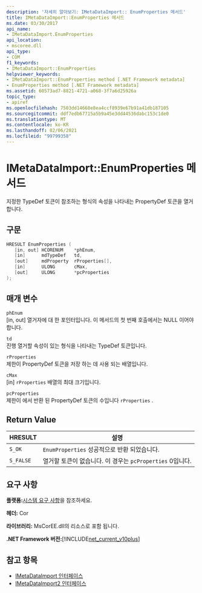 ```yaml
---
description: '자세히 알아보기: IMetaDataImport:: EnumProperties 메서드'
title: IMetaDataImport::EnumProperties 메서드
ms.date: 03/30/2017
api_name:
- IMetaDataImport.EnumProperties
api_location:
- mscoree.dll
api_type:
- COM
f1_keywords:
- IMetaDataImport::EnumProperties
helpviewer_keywords:
- IMetaDataImport::EnumProperties method [.NET Framework metadata]
- EnumProperties method [.NET Framework metadata]
ms.assetid: 60573ad7-8821-4721-a068-3f7a6d25926a
topic_type:
- apiref
ms.openlocfilehash: 7503dd14668e8ea4ccf8939e67b91a41db187105
ms.sourcegitcommit: ddf7edb67715a5b9a45e3dd44536dabc153c1de0
ms.translationtype: MT
ms.contentlocale: ko-KR
ms.lasthandoff: 02/06/2021
ms.locfileid: "99799358"
---
```

# <a name="imetadataimportenumproperties-method"></a>IMetaDataImport::EnumProperties 메서드

지정한 TypeDef 토큰이 참조하는 형식의 속성을 나타내는 PropertyDef 토큰을 열거합니다.  
  
## <a name="syntax"></a>구문  
  
```cpp  
HRESULT EnumProperties (  
   [in, out] HCORENUM    *phEnum,  
   [in]      mdTypeDef   td,  
   [out]     mdProperty  rProperties[],  
   [in]      ULONG       cMax,  
   [out]     ULONG       *pcProperties  
);  
```  
  
## <a name="parameters"></a>매개 변수  

 `phEnum`  
 [in, out] 열거자에 대 한 포인터입니다. 이 메서드의 첫 번째 호출에서는 NULL 이어야 합니다.  
  
 `td`  
 진행 열거할 속성이 있는 형식을 나타내는 TypeDef 토큰입니다.  
  
 `rProperties`  
 제한이 PropertyDef 토큰을 저장 하는 데 사용 되는 배열입니다.  
  
 `cMax`  
 [in] `rProperties` 배열의 최대 크기입니다.  
  
 `pcProperties`  
 제한이 에서 반환 된 PropertyDef 토큰의 수입니다 `rProperties` .  
  
## <a name="return-value"></a>Return Value  
  
|HRESULT|설명|  
|-------------|-----------------|  
|`S_OK`|`EnumProperties` 성공적으로 반환 되었습니다.|  
|`S_FALSE`|열거할 토큰이 없습니다. 이 경우는 `pcProperties` 0입니다.|  
  
## <a name="requirements"></a>요구 사항  

 **플랫폼:**[시스템 요구 사항](../../get-started/system-requirements.md)을 참조하세요.  
  
 **헤더:** Cor  
  
 **라이브러리:** MsCorEE.dll의 리소스로 포함 됩니다.  
  
 **.NET Framework 버전:**[!INCLUDE[net_current_v10plus](../../../../includes/net-current-v10plus-md.md)]  
  
## <a name="see-also"></a>참고 항목

- [IMetaDataImport 인터페이스](imetadataimport-interface.md)
- [IMetaDataImport2 인터페이스](imetadataimport2-interface.md)
